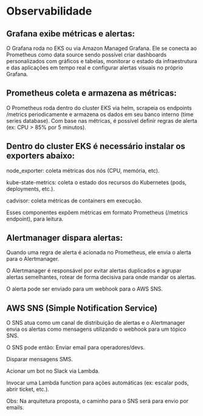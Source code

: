 # Observabilidade

## Grafana exibe métricas e alertas: 
O Grafana roda no EKS ou via Amazon Managed Grafana.
Ele se conecta ao Prometheus como data source sendo possível criar dashboards personalizados com gráficos e tabelas, monitorar o estado da infraestrutura e das aplicações em tempo real e configurar alertas visuais no próprio Grafana.

## Prometheus coleta e armazena as métricas: 
O Prometheus roda dentro do cluster EKS via helm, scrapeia os endpoints /metrics periodicamente e armazena os dados em seu banco interno (time series database).
Com base nas métricas, é possível definir regras de alerta (ex: CPU > 85% por 5 minutos).

## Dentro do cluster EKS é necessário instalar os exporters abaixo:
node_exporter: coleta métricas dos nós (CPU, memória, etc).

kube-state-metrics: coleta o estado dos recursos do Kubernetes (pods, deployments, etc.).

cadvisor: coleta métricas de containers em execução.

Esses componentes expõem métricas em formato Prometheus (/metrics endpoint), para leitura.

## Alertmanager dispara alertas:
Quando uma regra de alerta é acionada no Prometheus, ele envia o alerta para o Alertmanager.

O Alertmanager é responsável por evitar alertas duplicados e agrupar alertas semelhantes, rotear de forma decisiva para onde mandar os alertas. 

O alerta pode ser enviado para um webhook para o AWS SNS.


## AWS SNS (Simple Notification Service)
O SNS atua como um canal de distribuição de alertas e o Alertmanager envia os alertas como mensagens utilizando o webhook para um tópico SNS.

O SNS pode então:
Enviar email para operadores/devs.

Disparar mensagens SMS.

Acionar um bot no Slack via Lambda.

Invocar uma Lambda function para ações automáticas (ex: escalar pods, abrir ticket, etc.).

Obs: Na arquitetura proposta, o caminho para o SNS será para envio por emails.

